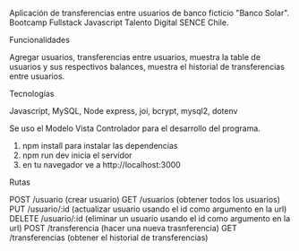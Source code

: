 Aplicación de transferencias entre usuarios de banco ficticio "Banco Solar". Bootcamp Fullstack Javascript Talento Digital SENCE Chile. 

Funcionalidades

Agregar usuarios, transferencias entre usuarios, muestra la table de usuarios y sus respectivos balances, muestra el historial de transferencias entre usuarios. 

Tecnologías

Javascript, MySQL, Node express, joi, bcrypt, mysql2, dotenv

Se uso el Modelo Vista Controlador para el desarrollo del programa.

1. npm install para instalar las dependencias
2. npm run dev inicia el servidor
3. en tu navegador ve a http://localhost:3000

Rutas

POST /usuario (crear usuario)
GET /usuarios (obtener todos los usuarios)
PUT /usuario/:id (actualizar usuario usando el id como argumento en la url)
DELETE /usuario/:id (eliminar un usuario usando el id como argumento en la url)
POST /transferencia (hacer una nueva trasnferencia)
GET /transferencias (obtener el historial de transferencias)